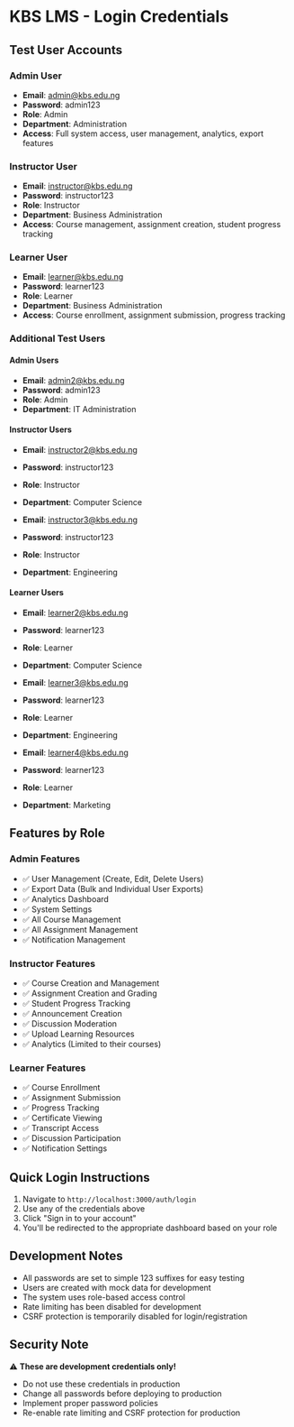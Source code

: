 # KBS LMS - Login Credentials

## Test User Accounts

### Admin User
- **Email**: admin@kbs.edu.ng
- **Password**: admin123
- **Role**: Admin
- **Department**: Administration
- **Access**: Full system access, user management, analytics, export features

### Instructor User
- **Email**: instructor@kbs.edu.ng
- **Password**: instructor123
- **Role**: Instructor
- **Department**: Business Administration
- **Access**: Course management, assignment creation, student progress tracking

### Learner User
- **Email**: learner@kbs.edu.ng
- **Password**: learner123
- **Role**: Learner
- **Department**: Business Administration
- **Access**: Course enrollment, assignment submission, progress tracking

### Additional Test Users

#### Admin Users
- **Email**: admin2@kbs.edu.ng
- **Password**: admin123
- **Role**: Admin
- **Department**: IT Administration

#### Instructor Users
- **Email**: instructor2@kbs.edu.ng
- **Password**: instructor123
- **Role**: Instructor
- **Department**: Computer Science

- **Email**: instructor3@kbs.edu.ng
- **Password**: instructor123
- **Role**: Instructor
- **Department**: Engineering

#### Learner Users
- **Email**: learner2@kbs.edu.ng
- **Password**: learner123
- **Role**: Learner
- **Department**: Computer Science

- **Email**: learner3@kbs.edu.ng
- **Password**: learner123
- **Role**: Learner
- **Department**: Engineering

- **Email**: learner4@kbs.edu.ng
- **Password**: learner123
- **Role**: Learner
- **Department**: Marketing

## Features by Role

### Admin Features
- ✅ User Management (Create, Edit, Delete Users)
- ✅ Export Data (Bulk and Individual User Exports)
- ✅ Analytics Dashboard
- ✅ System Settings
- ✅ All Course Management
- ✅ All Assignment Management
- ✅ Notification Management

### Instructor Features
- ✅ Course Creation and Management
- ✅ Assignment Creation and Grading
- ✅ Student Progress Tracking
- ✅ Announcement Creation
- ✅ Discussion Moderation
- ✅ Upload Learning Resources
- ✅ Analytics (Limited to their courses)

### Learner Features
- ✅ Course Enrollment
- ✅ Assignment Submission
- ✅ Progress Tracking
- ✅ Certificate Viewing
- ✅ Transcript Access
- ✅ Discussion Participation
- ✅ Notification Settings

## Quick Login Instructions

1. Navigate to `http://localhost:3000/auth/login`
2. Use any of the credentials above
3. Click "Sign in to your account"
4. You'll be redirected to the appropriate dashboard based on your role

## Development Notes

- All passwords are set to simple 123 suffixes for easy testing
- Users are created with mock data for development
- The system uses role-based access control
- Rate limiting has been disabled for development
- CSRF protection is temporarily disabled for login/registration

## Security Note

⚠️ **These are development credentials only!** 
- Do not use these credentials in production
- Change all passwords before deploying to production
- Implement proper password policies
- Re-enable rate limiting and CSRF protection for production
